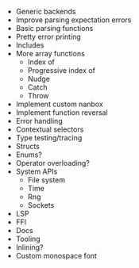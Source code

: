 - Generic backends
- Improve parsing expectation errors
- Basic parsing functions
- Pretty error printing
- Includes
- More array functions
  - Index of
  - Progressive index of
  - Nudge
  - Catch
  - Throw
- Implement custom nanbox
- Implement function reversal
- Error handling
- Contextual selectors
- Type testing/tracing
- Structs
- Enums?
- Operator overloading?
- System APIs
  - File system
  - Time
  - Rng
  - Sockets
- LSP
- FFI
- Docs
- Tooling
- Inlining?
- Custom monospace font
